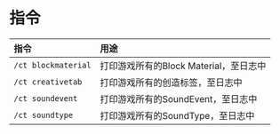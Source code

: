 # 指令



| 指令 | 用途 |
| :--- | :--- |
| `/ct blockmaterial` | 打印游戏所有的Block Material，至日志中 |
| `/ct creativetab` | 打印游戏所有的创造标签，至日志中 |
| `/ct soundevent` | 打印游戏所有的SoundEvent，至日志中 |
| `/ct soundtype` | 打印游戏所有的SoundType，至日志中 |

